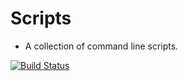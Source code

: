 # Scripts

- A collection of command line scripts.

[![Build Status](https://travis-ci.org/ripperbone/scripts.svg?branch=master)](https://travis-ci.org/ripperbone/scripts)
